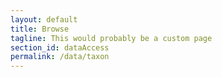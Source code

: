 ```yaml
---
layout: default
title: Browse
tagline: This would probably be a custom page
section_id: dataAccess
permalink: /data/taxon
---
```


<div class="row" style="background: white; margin-top: 20px; margin-bottom: 60px">


  <!-- img src="/images/placeholder_for_js_lib.png" style="display: block; margin: auto;"/ -->
  <div id="taxon"></div>
</div>
  <script>
      'use strict';

const e = React.createElement;

class PublicTaxon extends React.Component {

    render() {
     
  
      return e(
        ColBrowser.Taxon,
        { catalogueKey: 3 , pathToTree: "/data/browse.html"}
      );
    }
  }

const domContainer = document.querySelector('#taxon');
ReactDOM.render(e(PublicTaxon), domContainer);
  </script>